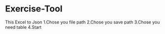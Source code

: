 # Exercise-Tool
This Excel to Json
1.Chose you file path 
2.Chose you save path
3.Chose you need table
4.Start
